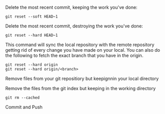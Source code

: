 Delete the most recent commit, keeping the work you've done:

    git reset --soft HEAD~1

Delete the most recent commit, destroying the work you've done:

    git reset --hard HEAD~1

This command will sync the local repository with the remote repository getting rid of every change you have made on your local. You can also do the following to fetch the exact branch that you have in the origin.

    git reset --hard origin
    git reset --hard origin/<branch>


Remove files from your git repositiory but keepignnin your local directory

Remove the files from the git index but keeping in the working directory

    git rm --cached

Commit and Push
